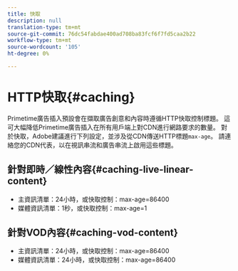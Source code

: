 ```yaml
---
title: 快取
description: null
translation-type: tm+mt
source-git-commit: 76dc54fabdae400ad708ba83fcf6f7fd5caa2b22
workflow-type: tm+mt
source-wordcount: '105'
ht-degree: 0%

---
```



# HTTP快取{#caching}

Primetime廣告插入預設會在擷取廣告創意和內容時遵循HTTP快取控制標題。  這可大幅降低Primetime廣告插入在所有用戶端上對CDN進行網路要求的數量。  對於快取，Adobe建議進行下列設定，並涉及從CDN傳送HTTP標題`max-age`。  請連絡您的CDN代表，以在視訊串流和廣告串流上啟用這些標題。

## 針對即時／線性內容{#caching-live-linear-content}

* 主資訊清單：24小時，或快取控制：max-age=86400
* 媒體資訊清單：1秒，或快取控制：max-age=1

## 針對VOD內容{#caching-vod-content}

* 主資訊清單：24小時，或快取控制：max-age=86400
* 媒體資訊清單：24小時，或快取控制：max-age=86400
